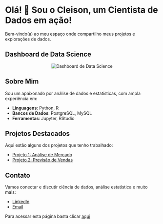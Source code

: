 # Olá! 👋 Sou o Cleison, um Cientista de Dados em ação!

Bem-vindo(a) ao meu espaço onde compartilho meus projetos e explorações de dados.

## Dashboard de Data Science

<div align="center">
  <img src="link_para_imagem_dashboard.png" alt="Dashboard de Data Science">
</div>

## Sobre Mim

Sou um apaixonado por análise de dados e estatísticas, com ampla experiência em:

- **Linguagens**: Python, R
- **Bancos de Dados**: PostgreSQL, MySQL
- **Ferramentas**: Jupyter, RStudio

## Projetos Destacados

Aqui estão alguns dos projetos que tenho trabalhado:

- [Projeto 1: Análise de Mercado](link_para_projeto1)
- [Projeto 2: Previsão de Vendas](link_para_projeto2)

## Contato

Vamos conectar e discutir ciência de dados, análise estatística e muito mais:

- [LinkedIn](https://www.linkedin.com/in/seuusuario)
- [Email](mailto:seuemail@example.com)


Para acessar esta página basta clicar [aqui](https://cleisonlima.github.io/portifolio_web/index)



 
